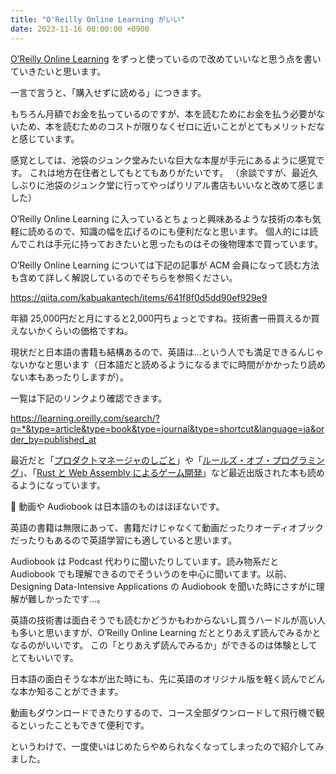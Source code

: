 ```yaml
---
title: "O'Reilly Online Learning がいい"
date: 2023-11-16 00:00:00 +0900
---
```


[O’Reilly Online Learning](https://www.oreilly.com/online-learning/) をずっと使っているので改めていいなと思う点を書いていきたいと思います。

一言で言うと、「購入せずに読める」につきます。

もちろん月額でお金を払っているのですが、本を読むためにお金を払う必要がないため、本を読むためのコストが限りなくゼロに近いことがとてもメリットだなと感じています。

感覚としては、池袋のジュンク堂みたいな巨大な本屋が手元にあるように感覚です。
これは地方在住者としてもとてもありがたいです。
（余談ですが、最近久しぶりに池袋のジュンク堂に行ってやっぱりリアル書店もいいなと改めて感じました）

O’Reilly Online Learning に入っているとちょっと興味あるような技術の本も気軽に読めるので、知識の幅を広げるのにも便利だなと思います。
個人的には読んでこれは手元に持っておきたいと思ったものはその後物理本で買っています。

O’Reilly Online Learning については下記の記事が ACM 会員になって読む方法も含めて詳しく解説しているのでそちらを参照ください。

https://qiita.com/kabuakantech/items/641f8f0d5dd90ef929e9

年額 25,000円だと月にすると2,000円ちょっとですね。技術書一冊買えるか買えないかくらいの価格ですね。

現状だと日本語の書籍も結構あるので、英語は…という人でも満足できるんじゃないかなと思います（日本語だと読めるようになるまでに時間がかかったり読めない本もあったりしますが）。

一覧は下記のリンクより確認できます。

https://learning.oreilly.com/search/?q=*&type=article&type=book&type=journal&type=shortcut&language=ja&order_by=published_at

最近だと「[プロダクトマネージャのしごと](https://learning.oreilly.com/library/view/purodakutomaneziyanosigoto-di-2ban-1ri-mu-karashi-erushi-jian-gaido/9784814400430/)」や「[ルールズ・オブ・プログラミング](https://learning.oreilly.com/library/view/ruruzuobupuroguramingu-yoriliang-ikodowoshu-kutameno21noruru/9784814400416/)」、「[Rust と Web Assembly によるゲーム開発](https://learning.oreilly.com/library/view/rusttowebassemblyniyorugemukai-fa-an-quan-gao-su-puratutohuomufei-yi-cun-nowebapurikai-fa-ru-men/9784814400393/)」など最近出版された本も読めるようになっています。

📝 動画や Audiobook は日本語のものはほぼないです。

英語の書籍は無限にあって、書籍だけじゃなくて動画だったりオーディオブックだったりもあるので英語学習にも適していると思います。

Audiobook は Podcast 代わりに聞いたりしています。読み物系だと Audiobook でも理解できるのでそういうのを中心に聞いてます。以前、Designing Data-Intensive Applications の Audiobook を聞いた時にさすがに理解が難しかったです…。

英語の技術書は面白そうでも読むかどうかもわからないし買うハードルが高い人も多いと思いますが、O’Reilly Online Learning だととりあえず読んでみるかとなるのがいいです。
この「とりあえず読んでみるか」ができるのは体験としてとてもいいです。

日本語の面白そうな本が出た時にも、先に英語のオリジナル版を軽く読んでどんな本か知ることができます。

動画もダウンロードできたりするので、コース全部ダウンロードして飛行機で観るといったこともできて便利です。

というわけで、一度使いはじめたらやめられなくなってしまったので紹介してみました。
